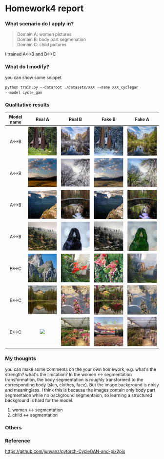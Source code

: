 # Homework4 report

### What scenario do I apply in?

>Domain A: women pictures   
>Domain B: body part segmenation  
>Domain C: child pictures    

I trained A<->B and B<->C

### What do I modify? 
you can show some snippet

<code>python train.py --dataroot ./datasets/XXX --name XXX_cyclegan --model cycle_gan</code>

### Qualitative results
| Model name | Real A | Real B | Fake B | Fake A |
| :--------: | :----: | :----: | :----: | :----: |
| A<->B | ![](sum2win/cherry_pick/epoch189_real_A.png) | ![](sum2win/cherry_pick/epoch189_real_B.png) | ![](sum2win/cherry_pick/epoch189_fake_B.png) | ![](sum2win/cherry_pick/epoch189_fake_A.png) |
| A<->B | ![](sum2win/cherry_pick/epoch190_real_A.png) | ![](sum2win/cherry_pick/epoch190_real_B.png) | ![](sum2win/cherry_pick/epoch190_fake_B.png) | ![](sum2win/cherry_pick/epoch190_fake_A.png) |
| A<->B | ![](sum2win/cherry_pick/epoch194_real_A.png) | ![](sum2win/cherry_pick/epoch194_real_B.png) | ![](sum2win/cherry_pick/epoch194_fake_B.png) | ![](sum2win/cherry_pick/epoch194_fake_A.png) |
| A<->B | ![](sum2win/cherry_pick/epoch196_real_A.png) | ![](sum2win/cherry_pick/epoch196_real_B.png) | ![](sum2win/cherry_pick/epoch196_fake_B.png) | ![](sum2win/cherry_pick/epoch196_fake_A.png) |
| B<->C | ![](sum2flower/cherry_pick/epoch054_real_A.png) | ![](sum2flower/cherry_pick/epoch054_real_B.png) | ![](sum2flower/cherry_pick/epoch054_fake_B.png) | ![](sum2flower/cherry_pick/epoch054_fake_A.png) |
| B<->C | ![](sum2flower/cherry_pick/epoch057_real_A.png) | ![](sum2flower/cherry_pick/epoch057_real_B.png) | ![](sum2flower/cherry_pick/epoch057_fake_B.png) | ![](sum2flower/cherry_pick/epoch057_fake_A.png) |
| B<->C | ![](sum2flower/cherry_pick/epoch067_real_A.png) | ![](sum2flower/cherry_pick/epoch067_real_B.png) | ![](sum2flower/cherry_pick/epoch067_fake_B.png) | ![](sum2flower/cherry_pick/epoch067_fake_A.png) |

### My thoughts 
you can make some comments on the your own homework, e.g. what's the strength? what's the limitation?
In the women <-> segmentation transformation, the body segmentation is roughly transformed to the corresponding body (skin, clothes, face). But the image background is noisy and meaningless. I think this is because the images contain only body part segmentaion while no background segmentaion, so learning a structured background is hard for the model.
1. women <-> segmentation
2. child <-> segmentation
  
### Others

### Reference
https://github.com/junyanz/pytorch-CycleGAN-and-pix2pix
